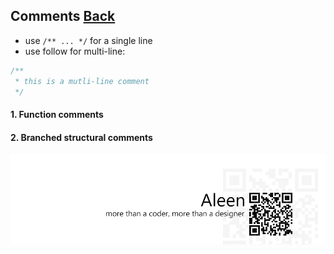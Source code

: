 ## Comments [**Back**](./../README.md)

- use `/** ... */` for a single line
- use follow for multi-line:

```js
/**
 * this is a mutli-line comment
 */
```

#### 1. Function comments

#### 2. Branched structural comments

<a href="http://aleen42.github.io/" target="_blank" ><img src="./../pic/tail.gif"></a>